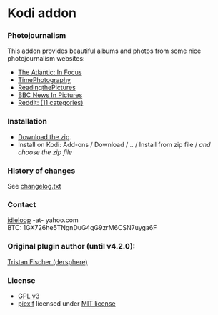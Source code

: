 # Kodi addon

### Photojournalism

This addon provides beautiful albums and photos from some nice photojournalism websites:   

- [The Atlantic: In Focus](https://www.theatlantic.com/infocus/)
- [TimePhotography](https://time.com/tag/photography/)
- [ReadingthePictures](https://www.readingthepictures.org/category/notes/)
- [BBC News In Pictures](https://www.bbc.com/news/in_pictures)
- [Reddit: (11 categories)](https://www.reddit.com/)

### Installation

* [Download the zip](https://github.com/idleloop-github/script.image.bigpictures/releases/download/v5.2/plugin.image.bigpictures-5.2.zip).   
* Install on Kodi: Add-ons / Download / .. / Install from zip file / *and choose the zip file*   

### History of changes

See [changelog.txt](https://github.com/idleloop-github/script.image.bigpictures/blob/master/changelog.txt)

### Contact

[idleloop](https://github.com/idleloop-github) -at- yahoo.com   
BTC: 1GX726he5TNgnDuG4qG9zrM6CSN7uyga6F

### Original plugin author (until v4.2.0):

[Tristan Fischer (dersphere)](https://github.com/dersphere)   

### License

* [GPL v3](https://github.com/idleloop-github/script.image.bigpictures/blob/master/LICENSE.txt)
* [piexif](https://pypi.org/project/piexif/) licensed under [MIT license](https://github.com/idleloop-github/script.image.bigpictures/blob/master/lib/piexif/LICENSE.txt)


